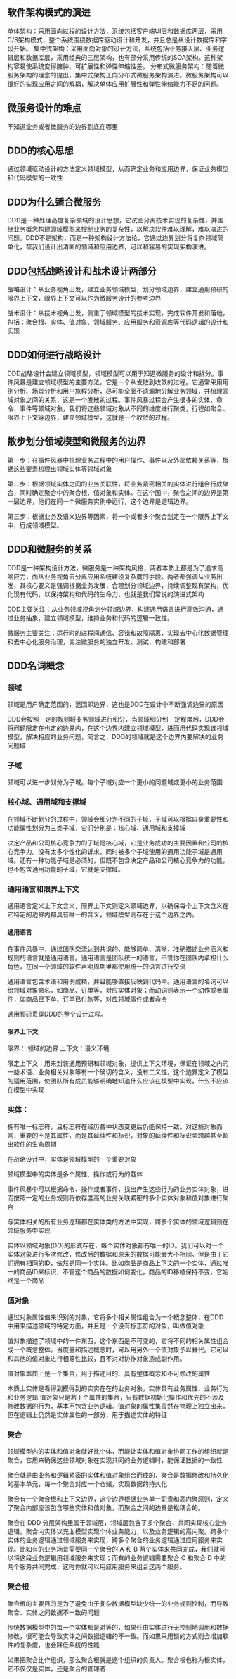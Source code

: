 ## 软件架构模式的演进

单体架构：采用面向过程的设计方法，系统包括客户端UI层和数据库两层，采用C/S架构模式，整个系统围绕数据库驱动设计和开发，并且总是从设计数据库和字段开始。
集中式架构：采用面向对象的设计方法，系统包括业务接入层、业务逻辑层和数据库层，采用经典的三层架构，也有部分采用传统的SOA架构。这种架构容易使系统变得臃肿，可扩展性和弹性伸缩性差。
分布式微服务架构：随着微服务架构的理念的提出，集中式架构正向分布式微服务架构演进。微服务架构可以很好的实现应用之间的解耦，解决单体应用扩展性和弹性伸缩能力不足的问题。

## 微服务设计的难点

不知道业务或者微服务的边界到底在哪里

## DDD的核心思想
 
通过领域驱动设计的方法定义领域模型，从而确定业务和应用边界，保证业务模型和代码模型的一致性

## DDD为什么适合微服务

DDD是一种处理高度复杂领域的设计思想，它试图分离技术实现的复杂性，并围绕业务概念构建领域模型来控制业务的复杂性，以解决软件难以理解，难以演进的问题。DDD不是架构，而是一种架构设计方法论，它通过边界划分将复杂领域简单化，帮我们设计出清晰的领域和应用边界，可以和容易的实现架构演进。

## DDD包括战略设计和战术设计两部分

战略设计：从业务视角出发，建立业务领域模型，划分领域边界，建立通用预研的限界上下文，限界上下文可以作为微服务设计的参考边界

战术设计：从技术视角出发，侧重于领域模型的技术实现，完成软件开发和落地，包括：聚合根、实体、值对象、领域服务、应用服务和资源库等代码逻辑的设计和实现

## DDD如何进行战略设计

DDD战略设计会建立领域模型，领域模型可以用于知道微服务的设计和拆分。事件风暴是建立领域模型的主要方法，它是一个从发散到收敛的过程。它通常采用用例分析、场景分析和用户旅程分析，尽可能全面不遗漏地分解业务领域，并梳理领域对象之间的关系，这是一个发散的过程。事件风暴过程会产生很多的实体、命令、事件等领域对象，我们将这些领域对象从不同的维度进行聚类，行程如聚合、限界上下文等边界，建立领域模型，这就是一个收敛的过程。

## 散步划分领域模型和微服务的边界

第一步：在事件风暴中梳理业务过程中的用户操作、事件以及外部依赖关系等，根据这些要素梳理出领域实体等领域对象

第二步：根据领域实体之间的业务关联性，将业务紧密相关的实体进行组合行成聚合，同时确定聚合中的聚合根、值对象和实体。在这个图中，聚合之间的边界是第一层边界，他们在同一个微服务实例中运行，这个边界是逻辑边界。

第三步：根据业务及语义边界等因素，将一个或者多个聚合划定在一个限界上下文中，行成领域模型。

## DDD和微服务的关系

DDD是一种架构设计方法，微服务是一种架构风格，两者本质上都是为了追求高响应力，而从业务视角去分离应用系统建设复杂度的手段。两者都强调从业务出发，其核心要义是强调根据业务发展，合理划分领域边界，持续调整现有架构，优化现有代码，以保持架构和代码的生命力，也就是我们常说的演进式架构

DDD主要关注：从业务领域视角划分领域边界，构建通用语言进行高效沟通，通过业务抽象，建立领域模型，维持业务和代码的逻辑一致性。

微服务主要关注：运行时的进程间通信、容错和故障隔离，实现去中心化数据管理和去中心化服务治理，关注微服务的独立开发、测试、构建和部署

## DDD名词概念

### 领域
领域是用户确定范围的，范围即边界，这也是DDD在设计中不断强调边界的原因

DDD会按照一定的规则将业务领域进行细分，当领域细分到一定程度后，DDD会将问题限定在也定的边界内，在这个边界内建立领域模型，进而用代码实现该领域模型，解决相应的业务问题，简言之，DDD的领域就是这个边界内要解决的业务问题域

### 子域

领域可以进一步划分为子域。每个子域对应一个更小的问题域或更小的业务范围

### 核心域、通用域和支撑域

在领域不断划分的过程中，领域会细分为不同的子域，子域可以根据自身重要性和功能属性划分为三类子域，它们分别是：核心域、通用域和支撑域

决定产品和公司核心竞争力的子域是核心域，它是业务成功的主要因素和公司的核心竞争力。没有太多个性化的诉求，同时被多个子域使用的通用功能子域是通用域。还有一种功能子域是必须的，但既不包含决定产品和公司核心竞争力的功能，也不包含通用功能的子域，它就是支撑域。

### 通用语言和限界上下文

通用语言定义上下文含义，限界上下文则定义领域边界，以确保每个上下文含义在它特定的边界内都具有唯一的含义，领域模型则存在于这个边界之内。

#### 通用语言

在事件风暴中，通过团队交流达到共识的，能够简单、清晰、准确描述业务涵义和规则的语言就是通用语言。通用语言是团队统一的语言，不管你在团队内承担什么角色，在同一个领域的软件声明周期里都使用统一的语言进行交流

通用语言包含术语和用例成精，并且能够直接反映到代码中。通用语言的名词可以给领域对象命名，如商品、订单等，对应实体对象；而动词则表示一个动作或者事件，如商品已下单、订单已付款等，对应领域事件或者命令

通用预研贯穿DDD的整个设计过程。

#### 限界上下文

限界： 领域的边界
上下文：语义环境

限定上下文：用来封装通用预研和领域对象，提供上下文环境，保证在领域之内的一些术语、业务相关对象等有一个确切的含义，没有二义性。这个边界定义了模型的适用范围，使团队所有成员能够明确地知道什么应该在模型中实现，什么不应该在模型中实现

### 实体：

拥有唯一标志符，且标志符在经历各种状态变更后仍能保持一致。对这些对象而言，重要的不是其属性，而是其延续性和标识，对象的延续性和标识会跨越甚至超出软件的生命周期

在战略设计中，实体是领域模型的一个重要对象

领域模型中的实体是多个属性、操作或行为的载体

事件风暴中可以根据命令、操作或者事件，找出产生这些行为的业务实体对象，进而按照一定的业务规则将依存度高的业务关联紧密的多个实体对象和值对象进行聚合

与实体相关的所有业务逻辑都在实体类的方法中实现，跨多个实体的领域逻辑则在领域服务中实现

实体以领域对象(DO)的形式存在，每个实体对象都有唯一的ID。我们可以对一个实体对象进行多次修改，修改后的数据和原来的数据可能会大不相同。但是由于它们拥有相同的ID，依然是同一个实体。比如商品是商品上下文的一个实体，通过唯一的商品ID来标识，不管这个商品的数据如何变化，商品的ID移植保持不变，它始终是一个商品

### 值对象

通过对象属性值来识别的对象，它将多个相关属性组合为一个概念整体，在DDD中用来描述领域的特定方面，并且是一个没有标志符的对象，叫做值对象

值对象描述了领域中的一件东西，这个东西是不可变的，它将不同的相关属性组合成一个概念整体。当度量和描述概念时，可以用另外一个值对象予以替代。它可以和其他的值对象进行相等性比较，且不对对协作对象造成副作用。

值对象本质上是一个集合，用于描述目的、具有整体概念和不可修改的属性


本质上实体是看得到摸得到的实实在在的业务对象，实体具有业务属性、业务行为和业务逻辑
值对象只是若干个属性的集合，只有数据初始化操作和优先的不涉及修改数据的行为，基本不包含业务逻辑。值对象的属性集虽然在物理上独立出来，但在逻辑上仍然是实体属性的一部分，用于描述实体的特征


### 聚合

领域模型内的实体和值对象就好比个体，而能让实体和值对象协同工作的组织就是聚合，它用来确保这些领域对象在实现共同的业务逻辑时，能保证数据的一致性

聚合就是由业务和逻辑紧密的实体和值对象组合而成的，聚合是数据修改和持久化的基本单元，每一个聚合对应一个仓储，实现数据的持久化

聚合有一个聚合根和上下文边界，这个边界根据业务单一职责和高内聚原则，定义了聚合内部应该包含哪些实体和值对象，而聚合之间的边界是松耦合的。

聚合在 DDD 分层架构里属于领域层，领域层包含了多个聚合，共同实现核心业务逻辑。聚合内实体以充血模型实现个体业务能力，以及业务逻辑的高内聚。跨多个实体的业务逻辑通过领域服务来实现，跨多个聚合的业务逻辑通过应用服务来实现。比如有的业务场景需要同一个聚合的 A 和 B 两个实体来共同完成，我们就可以将这段业务逻辑用领域服务来实现；而有的业务逻辑需要聚合 C 和聚合 D 中的两个服务共同完成，这时你就可以用应用服务来组合这两个服务。

### 聚合根

聚合根的主要目的是为了避免由于复杂数据模型缺少统一的业务规则控制，而导致聚合、实体之间数据不一致的问题

传统数据模型中的每一个实体都是对等的，如果任由实体进行无控制地调用和数据修改，很可能会导致实体之间数据逻辑的不一致。而如果采用锁的方式则会增加软件的复杂度，也会降低系统的性能

如果把聚合比作组织，那么聚合根就是这个组织的负责人。聚合根也称为根实体，它不仅仅是实体，还是聚合的管理者
